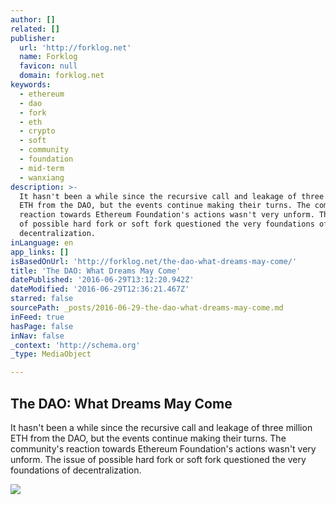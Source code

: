 ```yaml
---
author: []
related: []
publisher:
  url: 'http://forklog.net'
  name: Forklog
  favicon: null
  domain: forklog.net
keywords:
  - ethereum
  - dao
  - fork
  - eth
  - crypto
  - soft
  - community
  - foundation
  - mid-term
  - wanxiang
description: >-
  It hasn't been a while since the recursive call and leakage of three million
  ETH from the DAO, but the events continue making their turns. The community's
  reaction towards Ethereum Foundation's actions wasn't very unform. The issue
  of possible hard fork or soft fork questioned the very foundations of
  decentralization.
inLanguage: en
app_links: []
isBasedOnUrl: 'http://forklog.net/the-dao-what-dreams-may-come/'
title: 'The DAO: What Dreams May Come'
datePublished: '2016-06-29T13:12:20.942Z'
dateModified: '2016-06-29T12:36:21.467Z'
starred: false
sourcePath: _posts/2016-06-29-the-dao-what-dreams-may-come.md
inFeed: true
hasPage: false
inNav: false
_context: 'http://schema.org'
_type: MediaObject

---
```

<article style=""><h1>The DAO: What Dreams May Come</h1><p>It hasn't been a while since the recursive call and leakage of three million ETH from the DAO, but the events continue making their turns. The community's reaction towards Ethereum Foundation's actions wasn't very unform. The issue of possible hard fork or soft fork questioned the very foundations of decentralization.</p><img src="http://forklog.net/wp-content/uploads/2016/06/17.png" /></article>